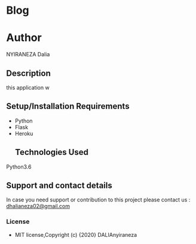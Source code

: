 
 # Blog
 # Author
 NYIRANEZA Dalia
 ## Description
 this application w
 ## Setup/Installation Requirements
* Python
* Flask
* Heroku
  ## Technologies Used
 Python3.6
 ## Support and contact details
In case you need support or contribution to this project
please contact us : dhalianeza02@gmail.com
### License

*  MIT license,Copyright (c) {2020} DALIAnyiraneza
